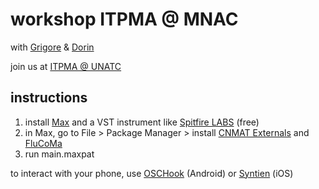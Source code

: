 # workshop ITPMA @ MNAC
 
with [Grigore](https://rvirmoors.github.io/) & [Dorin](https://proiectb.org/)

join us at [ITPMA @ UNATC](https://itpma.notion.site/)

## instructions

1. install [Max](https://cycling74.com/downloads) and a VST instrument like [Spitfire LABS](https://labs.spitfireaudio.com) (free)
2. in Max, go to File > Package Manager > install [CNMAT Externals](https://github.com/CNMAT/CNMAT-Externs) and [FluCoMa](https://www.flucoma.org/download/)
3. run main.maxpat

to interact with your phone, use [OSCHook](https://apkcombo.com/oschook/com.hollyhook.oscHook/) (Android) or [Syntien](https://apps.apple.com/us/app/syntien/id1203153534) (iOS)

